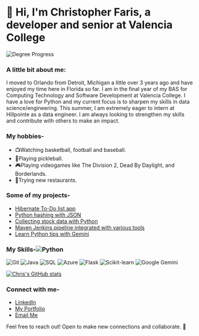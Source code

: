 # 👋 Hi, I'm Christopher Faris, a developer and senior at Valencia College

![Degree Progress](https://img.shields.io/badge/BAS_Completion-90%25-brightgreen?style=for-the-badge)

### A little bit about me:

I moved to Orlando from Detroit, Michigan a little over 3 years ago and have enjoyed my time here in Florida so far.
I am in the final year of my BAS for Computing Technology and Software Development at Valencia College.
I have a love for Python and my current focus is to sharpen my skills in data science/engineering. This summer, I am extremely eager to intern at Hillpointe as a data engineer. I am always looking to strengthen my skills and contribute with others to make an impact.

### My hobbies-

- 📺Watching basketball, football and baseball.
- 🏓Playing pickleball.
- 🎮Playing videogames like The Division 2, Dead By Daylight, and Borderlands.
- 🍔Trying new restaurants.

### Some of my projects-
- [Hibernate To-Do list app](https://github.com/chrisF943/To-Do-App)
- [Python hashing with JSON](https://github.com/chrisF943/Python-Hashing)
- [Collecting stock data with Python](https://github.com/chrisF943/Seminar-Project)
- [Maven Jenkins pipeline integrated with various tools](https://github.com/chrisF943/CEN4802)
- [Learn Python tips with Gemini](https://github.com/chrisF943/Gemini-Python-Tips)

### My Skills-![Python](https://img.shields.io/badge/Python-3776AB?style=for-the-badge&logo=python&logoColor=white)
![Git](https://img.shields.io/badge/Git-F05032?style=for-the-badge&logo=git&logoColor=white)
![Java](https://img.shields.io/badge/Java-007396?style=for-the-badge&logo=java&logoColor=white)
![SQL](https://img.shields.io/badge/SQL-336791?style=for-the-badge&logo=postgresql&logoColor=white)
![Azure](https://img.shields.io/badge/Azure-0078D4?style=for-the-badge&logo=microsoft-azure&logoColor=white)
![Flask](https://img.shields.io/badge/Flask-000000?style=for-the-badge&logo=flask&logoColor=white)
![Scikit-learn](https://img.shields.io/badge/Scikit--learn-F7931E?style=for-the-badge&logo=scikit-learn&logoColor=white)
![Google Gemini](https://img.shields.io/badge/Google%20Gemini-4285F4?style=for-the-badge&logo=google&logoColor=white)

[![Chris's GitHub stats](https://github-readme-stats.vercel.app/api?username=chrisF943&theme=github_dark&hide=stars)](https://github.com/chrisF943/github-readme-stats)

### Connect with me-

- [LinkedIn](https://www.linkedin.com/in/christopher-faris-58145328a/)
- [My Portfolio](https://chrisfaris.netlify.app/)
- [Email Me](mailto:chris.faris@icloud.com)

Feel free to reach out! Open to make new connections and collaborate. 🙂
